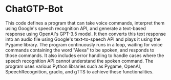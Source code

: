 # ChatGTP-Bot
This code defines a program that can take voice commands, interpret them using Google's speech recognition API, and generate a text-based response using OpenAI's GPT-3.5 model. It then converts this text response into an audio file using Google's text-to-speech API and plays it using the Pygame library. The program continuously runs in a loop, waiting for voice commands containing the word "Alexa" to be spoken, and responds to those commands. It also includes error handling to handle cases where the speech recognition API cannot understand the spoken command. The program uses various Python libraries such as Pygame, OpenAI, SpeechRecognition, gradio, and gTTS to achieve these functionalities.

